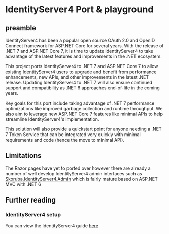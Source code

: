 # IdentityServer4 Port &amp; playground
## preamble

IdentityServer4 has been a popular open source OAuth 2.0 and OpenID Connect framework for ASP.NET Core for several years. With the release of .NET 7 and ASP.NET Core 7, it is time to update IdentityServer4 to take advantage of the latest features and improvements in the .NET ecosystem.

This project ports IdentityServer4 to .NET 7 and ASP.NET Core 7 to allow existing IdentityServer4 users to upgrade and benefit from performance enhancements, new APIs, and other improvements in the latest .NET release. Updating IdentityServer4 to .NET 7 will also ensure continued support and compatibility as .NET 6 approaches end-of-life in the coming years.

Key goals for this port include taking advantage of .NET 7 performance optimizations like improved garbage collection and runtime throughput. We also aim to leverage new ASP.NET Core 7 features like minimal APIs to help streamline IdentityServer4's implementation.

This solution will also provide a quickstart point for anyone needing a .NET 7 Token Service that can be integrated very quickly with minimal requirements and code (hence the move to minimal API).

## Limitations
The Razor pages have yet to ported over however there are already a number of well develop IdentityServer4 admin interfaces such as [Skoruba.IdentityServer4.Admin](https://github.com/skoruba/IdentityServer4.Admin) which is fairly mature based on ASP.NET MVC with .NET 6

## Further reading
### IdentityServer4 setup
You can view the IdentityServer4 guide [here](https://github.com/TriadGroupPlc/IdentityServer4Port/blob/master/IdentityServer/README.md)

